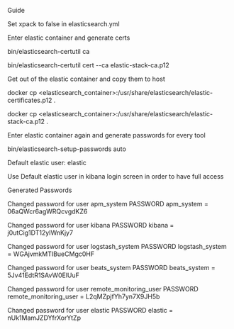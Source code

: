 Guide

Set xpack to false in elasticsearch.yml

Enter elastic container and generate certs

bin/elasticsearch-certutil ca

 bin/elasticsearch-certutil cert --ca elastic-stack-ca.p12

Get out of the elastic container and copy them to host

 docker cp <elasticsearch_container>:/usr/share/elasticsearch/elastic-certificates.p12 .

 docker cp <elasticsearch_container>:/usr/share/elasticsearch/elastic-stack-ca.p12 .

Enter elastic container again and generate passwords for every tool

 bin/elasticsearch-setup-passwords auto

Default elastic user: elastic

Use Default elastic user in kibana login screen in order to have full access

Generated Passwords

Changed password for user apm_system
PASSWORD apm_system = 06aQWcr6agWRQcvgdKZ6

Changed password for user kibana
PASSWORD kibana = j0utCig1DT12yIWnKjy7

Changed password for user logstash_system
PASSWORD logstash_system = WGAjvmkMTIBueCMgc0HF

Changed password for user beats_system
PASSWORD beats_system = 5Jv41EdtR1SAvW0ElUuF

Changed password for user remote_monitoring_user
PASSWORD remote_monitoring_user = L2qMZpjfYh7yn7X9JH5b

Changed password for user elastic
PASSWORD elastic = nUk1MamJZDYfrXorYtZp



